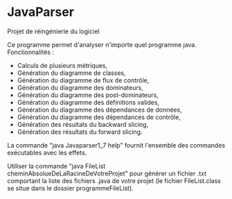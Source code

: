 # JavaParser
Projet de réingénierie du logiciel

Ce programme permet d'analyser n'importe quel programme java.
Fonctionnalités :
- Calculs de plusieurs métriques,
- Génération du diagramme de classes,
- Génération du diagramme de flux de contrôle,
- Génération du diagramme des dominateurs,
- Génération du diagramme des post-dominateurs,
- Génération du diagramme des définitions valides,
- Génération du diagramme des dépendances de données,
- Génération du diagramme des dépendances de contrôle,
- Génération des résultats du backward slicing,
- Génération des résultats du forward slicing.

La commande "java Javaparser1_7 help" fournit l'ensemble des commandes exécutables avec les effets.

Utiliser la commande "java FileList cheminAbsolueDeLaRacineDeVotreProjet" pour générer un fichier .txt comportant la liste des fichiers .java de votre projet (le fichier FileList.class se situe dans le dossier programmeFileList).

